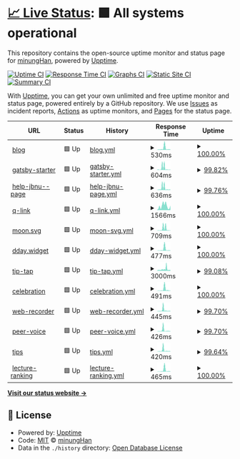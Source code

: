 # [📈 Live Status](https://status.minung.dev): <!--live status--> **🟩 All systems operational**

This repository contains the open-source uptime monitor and status page for [minungHan](https://blog-new.minung.dev/about), powered by [Upptime](https://github.com/upptime/upptime).

[![Uptime CI](https://github.com/hmu332233/upptime/workflows/Uptime%20CI/badge.svg)](https://github.com/hmu332233/upptime/actions?query=workflow%3A%22Uptime+CI%22)
[![Response Time CI](https://github.com/hmu332233/upptime/workflows/Response%20Time%20CI/badge.svg)](https://github.com/hmu332233/upptime/actions?query=workflow%3A%22Response+Time+CI%22)
[![Graphs CI](https://github.com/hmu332233/upptime/workflows/Graphs%20CI/badge.svg)](https://github.com/hmu332233/upptime/actions?query=workflow%3A%22Graphs+CI%22)
[![Static Site CI](https://github.com/hmu332233/upptime/workflows/Static%20Site%20CI/badge.svg)](https://github.com/hmu332233/upptime/actions?query=workflow%3A%22Static+Site+CI%22)
[![Summary CI](https://github.com/hmu332233/upptime/workflows/Summary%20CI/badge.svg)](https://github.com/hmu332233/upptime/actions?query=workflow%3A%22Summary+CI%22)

With [Upptime](https://upptime.js.org), you can get your own unlimited and free uptime monitor and status page, powered entirely by a GitHub repository. We use [Issues](https://github.com/hmu332233/upptime/issues) as incident reports, [Actions](https://github.com/hmu332233/upptime/actions) as uptime monitors, and [Pages](https://status.minung.dev) for the status page.

<!--start: status pages-->
<!-- This summary is generated by Upptime (https://github.com/upptime/upptime) -->
<!-- Do not edit this manually, your changes will be overwritten -->
<!-- prettier-ignore -->
| URL | Status | History | Response Time | Uptime |
| --- | ------ | ------- | ------------- | ------ |
| <img alt="" src="https://icons.duckduckgo.com/ip3/blog-new.minung.dev.ico" height="13"> [blog](https://blog-new.minung.dev) | 🟩 Up | [blog.yml](https://github.com/hmu332233/upptime/commits/HEAD/history/blog.yml) | <details><summary><img alt="Response time graph" src="./graphs/blog/response-time-week.png" height="20"> 530ms</summary><br><a href="https://status.minung.dev/history/blog"><img alt="Response time 173" src="https://img.shields.io/endpoint?url=https%3A%2F%2Fraw.githubusercontent.com%2Fhmu332233%2Fupptime%2FHEAD%2Fapi%2Fblog%2Fresponse-time.json"></a><br><a href="https://status.minung.dev/history/blog"><img alt="24-hour response time 148" src="https://img.shields.io/endpoint?url=https%3A%2F%2Fraw.githubusercontent.com%2Fhmu332233%2Fupptime%2FHEAD%2Fapi%2Fblog%2Fresponse-time-day.json"></a><br><a href="https://status.minung.dev/history/blog"><img alt="7-day response time 530" src="https://img.shields.io/endpoint?url=https%3A%2F%2Fraw.githubusercontent.com%2Fhmu332233%2Fupptime%2FHEAD%2Fapi%2Fblog%2Fresponse-time-week.json"></a><br><a href="https://status.minung.dev/history/blog"><img alt="30-day response time 275" src="https://img.shields.io/endpoint?url=https%3A%2F%2Fraw.githubusercontent.com%2Fhmu332233%2Fupptime%2FHEAD%2Fapi%2Fblog%2Fresponse-time-month.json"></a><br><a href="https://status.minung.dev/history/blog"><img alt="1-year response time 176" src="https://img.shields.io/endpoint?url=https%3A%2F%2Fraw.githubusercontent.com%2Fhmu332233%2Fupptime%2FHEAD%2Fapi%2Fblog%2Fresponse-time-year.json"></a></details> | <details><summary><a href="https://status.minung.dev/history/blog">100.00%</a></summary><a href="https://status.minung.dev/history/blog"><img alt="All-time uptime 99.99%" src="https://img.shields.io/endpoint?url=https%3A%2F%2Fraw.githubusercontent.com%2Fhmu332233%2Fupptime%2FHEAD%2Fapi%2Fblog%2Fuptime.json"></a><br><a href="https://status.minung.dev/history/blog"><img alt="24-hour uptime 100.00%" src="https://img.shields.io/endpoint?url=https%3A%2F%2Fraw.githubusercontent.com%2Fhmu332233%2Fupptime%2FHEAD%2Fapi%2Fblog%2Fuptime-day.json"></a><br><a href="https://status.minung.dev/history/blog"><img alt="7-day uptime 100.00%" src="https://img.shields.io/endpoint?url=https%3A%2F%2Fraw.githubusercontent.com%2Fhmu332233%2Fupptime%2FHEAD%2Fapi%2Fblog%2Fuptime-week.json"></a><br><a href="https://status.minung.dev/history/blog"><img alt="30-day uptime 100.00%" src="https://img.shields.io/endpoint?url=https%3A%2F%2Fraw.githubusercontent.com%2Fhmu332233%2Fupptime%2FHEAD%2Fapi%2Fblog%2Fuptime-month.json"></a><br><a href="https://status.minung.dev/history/blog"><img alt="1-year uptime 99.99%" src="https://img.shields.io/endpoint?url=https%3A%2F%2Fraw.githubusercontent.com%2Fhmu332233%2Fupptime%2FHEAD%2Fapi%2Fblog%2Fuptime-year.json"></a></details>
| <img alt="" src="https://icons.duckduckgo.com/ip3/gatsby-starter-minung.vercel.app.ico" height="13"> [gatsby-starter](https://gatsby-starter-minung.vercel.app) | 🟩 Up | [gatsby-starter.yml](https://github.com/hmu332233/upptime/commits/HEAD/history/gatsby-starter.yml) | <details><summary><img alt="Response time graph" src="./graphs/gatsby-starter/response-time-week.png" height="20"> 604ms</summary><br><a href="https://status.minung.dev/history/gatsby-starter"><img alt="Response time 150" src="https://img.shields.io/endpoint?url=https%3A%2F%2Fraw.githubusercontent.com%2Fhmu332233%2Fupptime%2FHEAD%2Fapi%2Fgatsby-starter%2Fresponse-time.json"></a><br><a href="https://status.minung.dev/history/gatsby-starter"><img alt="24-hour response time 111" src="https://img.shields.io/endpoint?url=https%3A%2F%2Fraw.githubusercontent.com%2Fhmu332233%2Fupptime%2FHEAD%2Fapi%2Fgatsby-starter%2Fresponse-time-day.json"></a><br><a href="https://status.minung.dev/history/gatsby-starter"><img alt="7-day response time 604" src="https://img.shields.io/endpoint?url=https%3A%2F%2Fraw.githubusercontent.com%2Fhmu332233%2Fupptime%2FHEAD%2Fapi%2Fgatsby-starter%2Fresponse-time-week.json"></a><br><a href="https://status.minung.dev/history/gatsby-starter"><img alt="30-day response time 274" src="https://img.shields.io/endpoint?url=https%3A%2F%2Fraw.githubusercontent.com%2Fhmu332233%2Fupptime%2FHEAD%2Fapi%2Fgatsby-starter%2Fresponse-time-month.json"></a><br><a href="https://status.minung.dev/history/gatsby-starter"><img alt="1-year response time 144" src="https://img.shields.io/endpoint?url=https%3A%2F%2Fraw.githubusercontent.com%2Fhmu332233%2Fupptime%2FHEAD%2Fapi%2Fgatsby-starter%2Fresponse-time-year.json"></a></details> | <details><summary><a href="https://status.minung.dev/history/gatsby-starter">99.82%</a></summary><a href="https://status.minung.dev/history/gatsby-starter"><img alt="All-time uptime 78.86%" src="https://img.shields.io/endpoint?url=https%3A%2F%2Fraw.githubusercontent.com%2Fhmu332233%2Fupptime%2FHEAD%2Fapi%2Fgatsby-starter%2Fuptime.json"></a><br><a href="https://status.minung.dev/history/gatsby-starter"><img alt="24-hour uptime 100.00%" src="https://img.shields.io/endpoint?url=https%3A%2F%2Fraw.githubusercontent.com%2Fhmu332233%2Fupptime%2FHEAD%2Fapi%2Fgatsby-starter%2Fuptime-day.json"></a><br><a href="https://status.minung.dev/history/gatsby-starter"><img alt="7-day uptime 99.82%" src="https://img.shields.io/endpoint?url=https%3A%2F%2Fraw.githubusercontent.com%2Fhmu332233%2Fupptime%2FHEAD%2Fapi%2Fgatsby-starter%2Fuptime-week.json"></a><br><a href="https://status.minung.dev/history/gatsby-starter"><img alt="30-day uptime 99.96%" src="https://img.shields.io/endpoint?url=https%3A%2F%2Fraw.githubusercontent.com%2Fhmu332233%2Fupptime%2FHEAD%2Fapi%2Fgatsby-starter%2Fuptime-month.json"></a><br><a href="https://status.minung.dev/history/gatsby-starter"><img alt="1-year uptime 99.99%" src="https://img.shields.io/endpoint?url=https%3A%2F%2Fraw.githubusercontent.com%2Fhmu332233%2Fupptime%2FHEAD%2Fapi%2Fgatsby-starter%2Fuptime-year.json"></a></details>
| <img alt="" src="https://icons.duckduckgo.com/ip3/help-jbnu--page.minung.dev.ico" height="13"> [help-jbnu--page](https://help-jbnu--page.minung.dev) | 🟩 Up | [help-jbnu-page.yml](https://github.com/hmu332233/upptime/commits/HEAD/history/help-jbnu-page.yml) | <details><summary><img alt="Response time graph" src="./graphs/help-jbnu-page/response-time-week.png" height="20"> 636ms</summary><br><a href="https://status.minung.dev/history/help-jbnu-page"><img alt="Response time 182" src="https://img.shields.io/endpoint?url=https%3A%2F%2Fraw.githubusercontent.com%2Fhmu332233%2Fupptime%2FHEAD%2Fapi%2Fhelp-jbnu-page%2Fresponse-time.json"></a><br><a href="https://status.minung.dev/history/help-jbnu-page"><img alt="24-hour response time 133" src="https://img.shields.io/endpoint?url=https%3A%2F%2Fraw.githubusercontent.com%2Fhmu332233%2Fupptime%2FHEAD%2Fapi%2Fhelp-jbnu-page%2Fresponse-time-day.json"></a><br><a href="https://status.minung.dev/history/help-jbnu-page"><img alt="7-day response time 636" src="https://img.shields.io/endpoint?url=https%3A%2F%2Fraw.githubusercontent.com%2Fhmu332233%2Fupptime%2FHEAD%2Fapi%2Fhelp-jbnu-page%2Fresponse-time-week.json"></a><br><a href="https://status.minung.dev/history/help-jbnu-page"><img alt="30-day response time 314" src="https://img.shields.io/endpoint?url=https%3A%2F%2Fraw.githubusercontent.com%2Fhmu332233%2Fupptime%2FHEAD%2Fapi%2Fhelp-jbnu-page%2Fresponse-time-month.json"></a><br><a href="https://status.minung.dev/history/help-jbnu-page"><img alt="1-year response time 188" src="https://img.shields.io/endpoint?url=https%3A%2F%2Fraw.githubusercontent.com%2Fhmu332233%2Fupptime%2FHEAD%2Fapi%2Fhelp-jbnu-page%2Fresponse-time-year.json"></a></details> | <details><summary><a href="https://status.minung.dev/history/help-jbnu-page">99.76%</a></summary><a href="https://status.minung.dev/history/help-jbnu-page"><img alt="All-time uptime 100.00%" src="https://img.shields.io/endpoint?url=https%3A%2F%2Fraw.githubusercontent.com%2Fhmu332233%2Fupptime%2FHEAD%2Fapi%2Fhelp-jbnu-page%2Fuptime.json"></a><br><a href="https://status.minung.dev/history/help-jbnu-page"><img alt="24-hour uptime 100.00%" src="https://img.shields.io/endpoint?url=https%3A%2F%2Fraw.githubusercontent.com%2Fhmu332233%2Fupptime%2FHEAD%2Fapi%2Fhelp-jbnu-page%2Fuptime-day.json"></a><br><a href="https://status.minung.dev/history/help-jbnu-page"><img alt="7-day uptime 99.76%" src="https://img.shields.io/endpoint?url=https%3A%2F%2Fraw.githubusercontent.com%2Fhmu332233%2Fupptime%2FHEAD%2Fapi%2Fhelp-jbnu-page%2Fuptime-week.json"></a><br><a href="https://status.minung.dev/history/help-jbnu-page"><img alt="30-day uptime 99.94%" src="https://img.shields.io/endpoint?url=https%3A%2F%2Fraw.githubusercontent.com%2Fhmu332233%2Fupptime%2FHEAD%2Fapi%2Fhelp-jbnu-page%2Fuptime-month.json"></a><br><a href="https://status.minung.dev/history/help-jbnu-page"><img alt="1-year uptime 99.99%" src="https://img.shields.io/endpoint?url=https%3A%2F%2Fraw.githubusercontent.com%2Fhmu332233%2Fupptime%2FHEAD%2Fapi%2Fhelp-jbnu-page%2Fuptime-year.json"></a></details>
| <img alt="" src="https://icons.duckduckgo.com/ip3/q-link.minung.dev.ico" height="13"> [q-link](https://q-link.minung.dev) | 🟩 Up | [q-link.yml](https://github.com/hmu332233/upptime/commits/HEAD/history/q-link.yml) | <details><summary><img alt="Response time graph" src="./graphs/q-link/response-time-week.png" height="20"> 1566ms</summary><br><a href="https://status.minung.dev/history/q-link"><img alt="Response time 1903" src="https://img.shields.io/endpoint?url=https%3A%2F%2Fraw.githubusercontent.com%2Fhmu332233%2Fupptime%2FHEAD%2Fapi%2Fq-link%2Fresponse-time.json"></a><br><a href="https://status.minung.dev/history/q-link"><img alt="24-hour response time 1724" src="https://img.shields.io/endpoint?url=https%3A%2F%2Fraw.githubusercontent.com%2Fhmu332233%2Fupptime%2FHEAD%2Fapi%2Fq-link%2Fresponse-time-day.json"></a><br><a href="https://status.minung.dev/history/q-link"><img alt="7-day response time 1566" src="https://img.shields.io/endpoint?url=https%3A%2F%2Fraw.githubusercontent.com%2Fhmu332233%2Fupptime%2FHEAD%2Fapi%2Fq-link%2Fresponse-time-week.json"></a><br><a href="https://status.minung.dev/history/q-link"><img alt="30-day response time 1717" src="https://img.shields.io/endpoint?url=https%3A%2F%2Fraw.githubusercontent.com%2Fhmu332233%2Fupptime%2FHEAD%2Fapi%2Fq-link%2Fresponse-time-month.json"></a><br><a href="https://status.minung.dev/history/q-link"><img alt="1-year response time 1952" src="https://img.shields.io/endpoint?url=https%3A%2F%2Fraw.githubusercontent.com%2Fhmu332233%2Fupptime%2FHEAD%2Fapi%2Fq-link%2Fresponse-time-year.json"></a></details> | <details><summary><a href="https://status.minung.dev/history/q-link">100.00%</a></summary><a href="https://status.minung.dev/history/q-link"><img alt="All-time uptime 99.99%" src="https://img.shields.io/endpoint?url=https%3A%2F%2Fraw.githubusercontent.com%2Fhmu332233%2Fupptime%2FHEAD%2Fapi%2Fq-link%2Fuptime.json"></a><br><a href="https://status.minung.dev/history/q-link"><img alt="24-hour uptime 100.00%" src="https://img.shields.io/endpoint?url=https%3A%2F%2Fraw.githubusercontent.com%2Fhmu332233%2Fupptime%2FHEAD%2Fapi%2Fq-link%2Fuptime-day.json"></a><br><a href="https://status.minung.dev/history/q-link"><img alt="7-day uptime 100.00%" src="https://img.shields.io/endpoint?url=https%3A%2F%2Fraw.githubusercontent.com%2Fhmu332233%2Fupptime%2FHEAD%2Fapi%2Fq-link%2Fuptime-week.json"></a><br><a href="https://status.minung.dev/history/q-link"><img alt="30-day uptime 100.00%" src="https://img.shields.io/endpoint?url=https%3A%2F%2Fraw.githubusercontent.com%2Fhmu332233%2Fupptime%2FHEAD%2Fapi%2Fq-link%2Fuptime-month.json"></a><br><a href="https://status.minung.dev/history/q-link"><img alt="1-year uptime 99.99%" src="https://img.shields.io/endpoint?url=https%3A%2F%2Fraw.githubusercontent.com%2Fhmu332233%2Fupptime%2FHEAD%2Fapi%2Fq-link%2Fuptime-year.json"></a></details>
| <img alt="" src="https://icons.duckduckgo.com/ip3/moon-svg.minung.dev.ico" height="13"> [moon.svg](https://moon-svg.minung.dev) | 🟩 Up | [moon-svg.yml](https://github.com/hmu332233/upptime/commits/HEAD/history/moon-svg.yml) | <details><summary><img alt="Response time graph" src="./graphs/moon-svg/response-time-week.png" height="20"> 709ms</summary><br><a href="https://status.minung.dev/history/moon-svg"><img alt="Response time 150" src="https://img.shields.io/endpoint?url=https%3A%2F%2Fraw.githubusercontent.com%2Fhmu332233%2Fupptime%2FHEAD%2Fapi%2Fmoon-svg%2Fresponse-time.json"></a><br><a href="https://status.minung.dev/history/moon-svg"><img alt="24-hour response time 90" src="https://img.shields.io/endpoint?url=https%3A%2F%2Fraw.githubusercontent.com%2Fhmu332233%2Fupptime%2FHEAD%2Fapi%2Fmoon-svg%2Fresponse-time-day.json"></a><br><a href="https://status.minung.dev/history/moon-svg"><img alt="7-day response time 709" src="https://img.shields.io/endpoint?url=https%3A%2F%2Fraw.githubusercontent.com%2Fhmu332233%2Fupptime%2FHEAD%2Fapi%2Fmoon-svg%2Fresponse-time-week.json"></a><br><a href="https://status.minung.dev/history/moon-svg"><img alt="30-day response time 297" src="https://img.shields.io/endpoint?url=https%3A%2F%2Fraw.githubusercontent.com%2Fhmu332233%2Fupptime%2FHEAD%2Fapi%2Fmoon-svg%2Fresponse-time-month.json"></a><br><a href="https://status.minung.dev/history/moon-svg"><img alt="1-year response time 153" src="https://img.shields.io/endpoint?url=https%3A%2F%2Fraw.githubusercontent.com%2Fhmu332233%2Fupptime%2FHEAD%2Fapi%2Fmoon-svg%2Fresponse-time-year.json"></a></details> | <details><summary><a href="https://status.minung.dev/history/moon-svg">100.00%</a></summary><a href="https://status.minung.dev/history/moon-svg"><img alt="All-time uptime 99.99%" src="https://img.shields.io/endpoint?url=https%3A%2F%2Fraw.githubusercontent.com%2Fhmu332233%2Fupptime%2FHEAD%2Fapi%2Fmoon-svg%2Fuptime.json"></a><br><a href="https://status.minung.dev/history/moon-svg"><img alt="24-hour uptime 100.00%" src="https://img.shields.io/endpoint?url=https%3A%2F%2Fraw.githubusercontent.com%2Fhmu332233%2Fupptime%2FHEAD%2Fapi%2Fmoon-svg%2Fuptime-day.json"></a><br><a href="https://status.minung.dev/history/moon-svg"><img alt="7-day uptime 100.00%" src="https://img.shields.io/endpoint?url=https%3A%2F%2Fraw.githubusercontent.com%2Fhmu332233%2Fupptime%2FHEAD%2Fapi%2Fmoon-svg%2Fuptime-week.json"></a><br><a href="https://status.minung.dev/history/moon-svg"><img alt="30-day uptime 100.00%" src="https://img.shields.io/endpoint?url=https%3A%2F%2Fraw.githubusercontent.com%2Fhmu332233%2Fupptime%2FHEAD%2Fapi%2Fmoon-svg%2Fuptime-month.json"></a><br><a href="https://status.minung.dev/history/moon-svg"><img alt="1-year uptime 99.99%" src="https://img.shields.io/endpoint?url=https%3A%2F%2Fraw.githubusercontent.com%2Fhmu332233%2Fupptime%2FHEAD%2Fapi%2Fmoon-svg%2Fuptime-year.json"></a></details>
| <img alt="" src="https://icons.duckduckgo.com/ip3/dday-widget.minung.dev.ico" height="13"> [dday.widget](https://dday-widget.minung.dev) | 🟩 Up | [dday-widget.yml](https://github.com/hmu332233/upptime/commits/HEAD/history/dday-widget.yml) | <details><summary><img alt="Response time graph" src="./graphs/dday-widget/response-time-week.png" height="20"> 477ms</summary><br><a href="https://status.minung.dev/history/dday-widget"><img alt="Response time 149" src="https://img.shields.io/endpoint?url=https%3A%2F%2Fraw.githubusercontent.com%2Fhmu332233%2Fupptime%2FHEAD%2Fapi%2Fdday-widget%2Fresponse-time.json"></a><br><a href="https://status.minung.dev/history/dday-widget"><img alt="24-hour response time 89" src="https://img.shields.io/endpoint?url=https%3A%2F%2Fraw.githubusercontent.com%2Fhmu332233%2Fupptime%2FHEAD%2Fapi%2Fdday-widget%2Fresponse-time-day.json"></a><br><a href="https://status.minung.dev/history/dday-widget"><img alt="7-day response time 477" src="https://img.shields.io/endpoint?url=https%3A%2F%2Fraw.githubusercontent.com%2Fhmu332233%2Fupptime%2FHEAD%2Fapi%2Fdday-widget%2Fresponse-time-week.json"></a><br><a href="https://status.minung.dev/history/dday-widget"><img alt="30-day response time 217" src="https://img.shields.io/endpoint?url=https%3A%2F%2Fraw.githubusercontent.com%2Fhmu332233%2Fupptime%2FHEAD%2Fapi%2Fdday-widget%2Fresponse-time-month.json"></a><br><a href="https://status.minung.dev/history/dday-widget"><img alt="1-year response time 147" src="https://img.shields.io/endpoint?url=https%3A%2F%2Fraw.githubusercontent.com%2Fhmu332233%2Fupptime%2FHEAD%2Fapi%2Fdday-widget%2Fresponse-time-year.json"></a></details> | <details><summary><a href="https://status.minung.dev/history/dday-widget">100.00%</a></summary><a href="https://status.minung.dev/history/dday-widget"><img alt="All-time uptime 100.00%" src="https://img.shields.io/endpoint?url=https%3A%2F%2Fraw.githubusercontent.com%2Fhmu332233%2Fupptime%2FHEAD%2Fapi%2Fdday-widget%2Fuptime.json"></a><br><a href="https://status.minung.dev/history/dday-widget"><img alt="24-hour uptime 100.00%" src="https://img.shields.io/endpoint?url=https%3A%2F%2Fraw.githubusercontent.com%2Fhmu332233%2Fupptime%2FHEAD%2Fapi%2Fdday-widget%2Fuptime-day.json"></a><br><a href="https://status.minung.dev/history/dday-widget"><img alt="7-day uptime 100.00%" src="https://img.shields.io/endpoint?url=https%3A%2F%2Fraw.githubusercontent.com%2Fhmu332233%2Fupptime%2FHEAD%2Fapi%2Fdday-widget%2Fuptime-week.json"></a><br><a href="https://status.minung.dev/history/dday-widget"><img alt="30-day uptime 100.00%" src="https://img.shields.io/endpoint?url=https%3A%2F%2Fraw.githubusercontent.com%2Fhmu332233%2Fupptime%2FHEAD%2Fapi%2Fdday-widget%2Fuptime-month.json"></a><br><a href="https://status.minung.dev/history/dday-widget"><img alt="1-year uptime 99.99%" src="https://img.shields.io/endpoint?url=https%3A%2F%2Fraw.githubusercontent.com%2Fhmu332233%2Fupptime%2FHEAD%2Fapi%2Fdday-widget%2Fuptime-year.json"></a></details>
| <img alt="" src="https://icons.duckduckgo.com/ip3/tip-tap.minung.dev.ico" height="13"> [tip-tap](https://tip-tap.minung.dev) | 🟩 Up | [tip-tap.yml](https://github.com/hmu332233/upptime/commits/HEAD/history/tip-tap.yml) | <details><summary><img alt="Response time graph" src="./graphs/tip-tap/response-time-week.png" height="20"> 3000ms</summary><br><a href="https://status.minung.dev/history/tip-tap"><img alt="Response time 1349" src="https://img.shields.io/endpoint?url=https%3A%2F%2Fraw.githubusercontent.com%2Fhmu332233%2Fupptime%2FHEAD%2Fapi%2Ftip-tap%2Fresponse-time.json"></a><br><a href="https://status.minung.dev/history/tip-tap"><img alt="24-hour response time 1574" src="https://img.shields.io/endpoint?url=https%3A%2F%2Fraw.githubusercontent.com%2Fhmu332233%2Fupptime%2FHEAD%2Fapi%2Ftip-tap%2Fresponse-time-day.json"></a><br><a href="https://status.minung.dev/history/tip-tap"><img alt="7-day response time 3000" src="https://img.shields.io/endpoint?url=https%3A%2F%2Fraw.githubusercontent.com%2Fhmu332233%2Fupptime%2FHEAD%2Fapi%2Ftip-tap%2Fresponse-time-week.json"></a><br><a href="https://status.minung.dev/history/tip-tap"><img alt="30-day response time 2012" src="https://img.shields.io/endpoint?url=https%3A%2F%2Fraw.githubusercontent.com%2Fhmu332233%2Fupptime%2FHEAD%2Fapi%2Ftip-tap%2Fresponse-time-month.json"></a><br><a href="https://status.minung.dev/history/tip-tap"><img alt="1-year response time 1382" src="https://img.shields.io/endpoint?url=https%3A%2F%2Fraw.githubusercontent.com%2Fhmu332233%2Fupptime%2FHEAD%2Fapi%2Ftip-tap%2Fresponse-time-year.json"></a></details> | <details><summary><a href="https://status.minung.dev/history/tip-tap">99.08%</a></summary><a href="https://status.minung.dev/history/tip-tap"><img alt="All-time uptime 99.98%" src="https://img.shields.io/endpoint?url=https%3A%2F%2Fraw.githubusercontent.com%2Fhmu332233%2Fupptime%2FHEAD%2Fapi%2Ftip-tap%2Fuptime.json"></a><br><a href="https://status.minung.dev/history/tip-tap"><img alt="24-hour uptime 100.00%" src="https://img.shields.io/endpoint?url=https%3A%2F%2Fraw.githubusercontent.com%2Fhmu332233%2Fupptime%2FHEAD%2Fapi%2Ftip-tap%2Fuptime-day.json"></a><br><a href="https://status.minung.dev/history/tip-tap"><img alt="7-day uptime 99.08%" src="https://img.shields.io/endpoint?url=https%3A%2F%2Fraw.githubusercontent.com%2Fhmu332233%2Fupptime%2FHEAD%2Fapi%2Ftip-tap%2Fuptime-week.json"></a><br><a href="https://status.minung.dev/history/tip-tap"><img alt="30-day uptime 99.79%" src="https://img.shields.io/endpoint?url=https%3A%2F%2Fraw.githubusercontent.com%2Fhmu332233%2Fupptime%2FHEAD%2Fapi%2Ftip-tap%2Fuptime-month.json"></a><br><a href="https://status.minung.dev/history/tip-tap"><img alt="1-year uptime 99.98%" src="https://img.shields.io/endpoint?url=https%3A%2F%2Fraw.githubusercontent.com%2Fhmu332233%2Fupptime%2FHEAD%2Fapi%2Ftip-tap%2Fuptime-year.json"></a></details>
| <img alt="" src="https://icons.duckduckgo.com/ip3/celebration.minung.dev.ico" height="13"> [celebration](https://celebration.minung.dev) | 🟩 Up | [celebration.yml](https://github.com/hmu332233/upptime/commits/HEAD/history/celebration.yml) | <details><summary><img alt="Response time graph" src="./graphs/celebration/response-time-week.png" height="20"> 491ms</summary><br><a href="https://status.minung.dev/history/celebration"><img alt="Response time 143" src="https://img.shields.io/endpoint?url=https%3A%2F%2Fraw.githubusercontent.com%2Fhmu332233%2Fupptime%2FHEAD%2Fapi%2Fcelebration%2Fresponse-time.json"></a><br><a href="https://status.minung.dev/history/celebration"><img alt="24-hour response time 87" src="https://img.shields.io/endpoint?url=https%3A%2F%2Fraw.githubusercontent.com%2Fhmu332233%2Fupptime%2FHEAD%2Fapi%2Fcelebration%2Fresponse-time-day.json"></a><br><a href="https://status.minung.dev/history/celebration"><img alt="7-day response time 491" src="https://img.shields.io/endpoint?url=https%3A%2F%2Fraw.githubusercontent.com%2Fhmu332233%2Fupptime%2FHEAD%2Fapi%2Fcelebration%2Fresponse-time-week.json"></a><br><a href="https://status.minung.dev/history/celebration"><img alt="30-day response time 215" src="https://img.shields.io/endpoint?url=https%3A%2F%2Fraw.githubusercontent.com%2Fhmu332233%2Fupptime%2FHEAD%2Fapi%2Fcelebration%2Fresponse-time-month.json"></a><br><a href="https://status.minung.dev/history/celebration"><img alt="1-year response time 148" src="https://img.shields.io/endpoint?url=https%3A%2F%2Fraw.githubusercontent.com%2Fhmu332233%2Fupptime%2FHEAD%2Fapi%2Fcelebration%2Fresponse-time-year.json"></a></details> | <details><summary><a href="https://status.minung.dev/history/celebration">100.00%</a></summary><a href="https://status.minung.dev/history/celebration"><img alt="All-time uptime 99.99%" src="https://img.shields.io/endpoint?url=https%3A%2F%2Fraw.githubusercontent.com%2Fhmu332233%2Fupptime%2FHEAD%2Fapi%2Fcelebration%2Fuptime.json"></a><br><a href="https://status.minung.dev/history/celebration"><img alt="24-hour uptime 100.00%" src="https://img.shields.io/endpoint?url=https%3A%2F%2Fraw.githubusercontent.com%2Fhmu332233%2Fupptime%2FHEAD%2Fapi%2Fcelebration%2Fuptime-day.json"></a><br><a href="https://status.minung.dev/history/celebration"><img alt="7-day uptime 100.00%" src="https://img.shields.io/endpoint?url=https%3A%2F%2Fraw.githubusercontent.com%2Fhmu332233%2Fupptime%2FHEAD%2Fapi%2Fcelebration%2Fuptime-week.json"></a><br><a href="https://status.minung.dev/history/celebration"><img alt="30-day uptime 100.00%" src="https://img.shields.io/endpoint?url=https%3A%2F%2Fraw.githubusercontent.com%2Fhmu332233%2Fupptime%2FHEAD%2Fapi%2Fcelebration%2Fuptime-month.json"></a><br><a href="https://status.minung.dev/history/celebration"><img alt="1-year uptime 99.99%" src="https://img.shields.io/endpoint?url=https%3A%2F%2Fraw.githubusercontent.com%2Fhmu332233%2Fupptime%2FHEAD%2Fapi%2Fcelebration%2Fuptime-year.json"></a></details>
| <img alt="" src="https://icons.duckduckgo.com/ip3/web-recorder.minung.dev.ico" height="13"> [web-recorder](https://web-recorder.minung.dev) | 🟩 Up | [web-recorder.yml](https://github.com/hmu332233/upptime/commits/HEAD/history/web-recorder.yml) | <details><summary><img alt="Response time graph" src="./graphs/web-recorder/response-time-week.png" height="20"> 445ms</summary><br><a href="https://status.minung.dev/history/web-recorder"><img alt="Response time 139" src="https://img.shields.io/endpoint?url=https%3A%2F%2Fraw.githubusercontent.com%2Fhmu332233%2Fupptime%2FHEAD%2Fapi%2Fweb-recorder%2Fresponse-time.json"></a><br><a href="https://status.minung.dev/history/web-recorder"><img alt="24-hour response time 124" src="https://img.shields.io/endpoint?url=https%3A%2F%2Fraw.githubusercontent.com%2Fhmu332233%2Fupptime%2FHEAD%2Fapi%2Fweb-recorder%2Fresponse-time-day.json"></a><br><a href="https://status.minung.dev/history/web-recorder"><img alt="7-day response time 445" src="https://img.shields.io/endpoint?url=https%3A%2F%2Fraw.githubusercontent.com%2Fhmu332233%2Fupptime%2FHEAD%2Fapi%2Fweb-recorder%2Fresponse-time-week.json"></a><br><a href="https://status.minung.dev/history/web-recorder"><img alt="30-day response time 240" src="https://img.shields.io/endpoint?url=https%3A%2F%2Fraw.githubusercontent.com%2Fhmu332233%2Fupptime%2FHEAD%2Fapi%2Fweb-recorder%2Fresponse-time-month.json"></a><br><a href="https://status.minung.dev/history/web-recorder"><img alt="1-year response time 145" src="https://img.shields.io/endpoint?url=https%3A%2F%2Fraw.githubusercontent.com%2Fhmu332233%2Fupptime%2FHEAD%2Fapi%2Fweb-recorder%2Fresponse-time-year.json"></a></details> | <details><summary><a href="https://status.minung.dev/history/web-recorder">99.70%</a></summary><a href="https://status.minung.dev/history/web-recorder"><img alt="All-time uptime 99.98%" src="https://img.shields.io/endpoint?url=https%3A%2F%2Fraw.githubusercontent.com%2Fhmu332233%2Fupptime%2FHEAD%2Fapi%2Fweb-recorder%2Fuptime.json"></a><br><a href="https://status.minung.dev/history/web-recorder"><img alt="24-hour uptime 100.00%" src="https://img.shields.io/endpoint?url=https%3A%2F%2Fraw.githubusercontent.com%2Fhmu332233%2Fupptime%2FHEAD%2Fapi%2Fweb-recorder%2Fuptime-day.json"></a><br><a href="https://status.minung.dev/history/web-recorder"><img alt="7-day uptime 99.70%" src="https://img.shields.io/endpoint?url=https%3A%2F%2Fraw.githubusercontent.com%2Fhmu332233%2Fupptime%2FHEAD%2Fapi%2Fweb-recorder%2Fuptime-week.json"></a><br><a href="https://status.minung.dev/history/web-recorder"><img alt="30-day uptime 99.93%" src="https://img.shields.io/endpoint?url=https%3A%2F%2Fraw.githubusercontent.com%2Fhmu332233%2Fupptime%2FHEAD%2Fapi%2Fweb-recorder%2Fuptime-month.json"></a><br><a href="https://status.minung.dev/history/web-recorder"><img alt="1-year uptime 99.99%" src="https://img.shields.io/endpoint?url=https%3A%2F%2Fraw.githubusercontent.com%2Fhmu332233%2Fupptime%2FHEAD%2Fapi%2Fweb-recorder%2Fuptime-year.json"></a></details>
| <img alt="" src="https://icons.duckduckgo.com/ip3/peer-voice.minung.dev.ico" height="13"> [peer-voice](https://peer-voice.minung.dev) | 🟩 Up | [peer-voice.yml](https://github.com/hmu332233/upptime/commits/HEAD/history/peer-voice.yml) | <details><summary><img alt="Response time graph" src="./graphs/peer-voice/response-time-week.png" height="20"> 426ms</summary><br><a href="https://status.minung.dev/history/peer-voice"><img alt="Response time 127" src="https://img.shields.io/endpoint?url=https%3A%2F%2Fraw.githubusercontent.com%2Fhmu332233%2Fupptime%2FHEAD%2Fapi%2Fpeer-voice%2Fresponse-time.json"></a><br><a href="https://status.minung.dev/history/peer-voice"><img alt="24-hour response time 94" src="https://img.shields.io/endpoint?url=https%3A%2F%2Fraw.githubusercontent.com%2Fhmu332233%2Fupptime%2FHEAD%2Fapi%2Fpeer-voice%2Fresponse-time-day.json"></a><br><a href="https://status.minung.dev/history/peer-voice"><img alt="7-day response time 426" src="https://img.shields.io/endpoint?url=https%3A%2F%2Fraw.githubusercontent.com%2Fhmu332233%2Fupptime%2FHEAD%2Fapi%2Fpeer-voice%2Fresponse-time-week.json"></a><br><a href="https://status.minung.dev/history/peer-voice"><img alt="30-day response time 205" src="https://img.shields.io/endpoint?url=https%3A%2F%2Fraw.githubusercontent.com%2Fhmu332233%2Fupptime%2FHEAD%2Fapi%2Fpeer-voice%2Fresponse-time-month.json"></a><br><a href="https://status.minung.dev/history/peer-voice"><img alt="1-year response time 131" src="https://img.shields.io/endpoint?url=https%3A%2F%2Fraw.githubusercontent.com%2Fhmu332233%2Fupptime%2FHEAD%2Fapi%2Fpeer-voice%2Fresponse-time-year.json"></a></details> | <details><summary><a href="https://status.minung.dev/history/peer-voice">99.70%</a></summary><a href="https://status.minung.dev/history/peer-voice"><img alt="All-time uptime 99.99%" src="https://img.shields.io/endpoint?url=https%3A%2F%2Fraw.githubusercontent.com%2Fhmu332233%2Fupptime%2FHEAD%2Fapi%2Fpeer-voice%2Fuptime.json"></a><br><a href="https://status.minung.dev/history/peer-voice"><img alt="24-hour uptime 100.00%" src="https://img.shields.io/endpoint?url=https%3A%2F%2Fraw.githubusercontent.com%2Fhmu332233%2Fupptime%2FHEAD%2Fapi%2Fpeer-voice%2Fuptime-day.json"></a><br><a href="https://status.minung.dev/history/peer-voice"><img alt="7-day uptime 99.70%" src="https://img.shields.io/endpoint?url=https%3A%2F%2Fraw.githubusercontent.com%2Fhmu332233%2Fupptime%2FHEAD%2Fapi%2Fpeer-voice%2Fuptime-week.json"></a><br><a href="https://status.minung.dev/history/peer-voice"><img alt="30-day uptime 99.93%" src="https://img.shields.io/endpoint?url=https%3A%2F%2Fraw.githubusercontent.com%2Fhmu332233%2Fupptime%2FHEAD%2Fapi%2Fpeer-voice%2Fuptime-month.json"></a><br><a href="https://status.minung.dev/history/peer-voice"><img alt="1-year uptime 99.99%" src="https://img.shields.io/endpoint?url=https%3A%2F%2Fraw.githubusercontent.com%2Fhmu332233%2Fupptime%2FHEAD%2Fapi%2Fpeer-voice%2Fuptime-year.json"></a></details>
| <img alt="" src="https://icons.duckduckgo.com/ip3/tips.minung.dev.ico" height="13"> [tips](https://tips.minung.dev) | 🟩 Up | [tips.yml](https://github.com/hmu332233/upptime/commits/HEAD/history/tips.yml) | <details><summary><img alt="Response time graph" src="./graphs/tips/response-time-week.png" height="20"> 420ms</summary><br><a href="https://status.minung.dev/history/tips"><img alt="Response time 157" src="https://img.shields.io/endpoint?url=https%3A%2F%2Fraw.githubusercontent.com%2Fhmu332233%2Fupptime%2FHEAD%2Fapi%2Ftips%2Fresponse-time.json"></a><br><a href="https://status.minung.dev/history/tips"><img alt="24-hour response time 71" src="https://img.shields.io/endpoint?url=https%3A%2F%2Fraw.githubusercontent.com%2Fhmu332233%2Fupptime%2FHEAD%2Fapi%2Ftips%2Fresponse-time-day.json"></a><br><a href="https://status.minung.dev/history/tips"><img alt="7-day response time 420" src="https://img.shields.io/endpoint?url=https%3A%2F%2Fraw.githubusercontent.com%2Fhmu332233%2Fupptime%2FHEAD%2Fapi%2Ftips%2Fresponse-time-week.json"></a><br><a href="https://status.minung.dev/history/tips"><img alt="30-day response time 213" src="https://img.shields.io/endpoint?url=https%3A%2F%2Fraw.githubusercontent.com%2Fhmu332233%2Fupptime%2FHEAD%2Fapi%2Ftips%2Fresponse-time-month.json"></a><br><a href="https://status.minung.dev/history/tips"><img alt="1-year response time 157" src="https://img.shields.io/endpoint?url=https%3A%2F%2Fraw.githubusercontent.com%2Fhmu332233%2Fupptime%2FHEAD%2Fapi%2Ftips%2Fresponse-time-year.json"></a></details> | <details><summary><a href="https://status.minung.dev/history/tips">99.64%</a></summary><a href="https://status.minung.dev/history/tips"><img alt="All-time uptime 99.99%" src="https://img.shields.io/endpoint?url=https%3A%2F%2Fraw.githubusercontent.com%2Fhmu332233%2Fupptime%2FHEAD%2Fapi%2Ftips%2Fuptime.json"></a><br><a href="https://status.minung.dev/history/tips"><img alt="24-hour uptime 100.00%" src="https://img.shields.io/endpoint?url=https%3A%2F%2Fraw.githubusercontent.com%2Fhmu332233%2Fupptime%2FHEAD%2Fapi%2Ftips%2Fuptime-day.json"></a><br><a href="https://status.minung.dev/history/tips"><img alt="7-day uptime 99.64%" src="https://img.shields.io/endpoint?url=https%3A%2F%2Fraw.githubusercontent.com%2Fhmu332233%2Fupptime%2FHEAD%2Fapi%2Ftips%2Fuptime-week.json"></a><br><a href="https://status.minung.dev/history/tips"><img alt="30-day uptime 99.92%" src="https://img.shields.io/endpoint?url=https%3A%2F%2Fraw.githubusercontent.com%2Fhmu332233%2Fupptime%2FHEAD%2Fapi%2Ftips%2Fuptime-month.json"></a><br><a href="https://status.minung.dev/history/tips"><img alt="1-year uptime 99.99%" src="https://img.shields.io/endpoint?url=https%3A%2F%2Fraw.githubusercontent.com%2Fhmu332233%2Fupptime%2FHEAD%2Fapi%2Ftips%2Fuptime-year.json"></a></details>
| <img alt="" src="https://icons.duckduckgo.com/ip3/lecture-ranking.vercel.app.ico" height="13"> [lecture-ranking](https://lecture-ranking.vercel.app) | 🟩 Up | [lecture-ranking.yml](https://github.com/hmu332233/upptime/commits/HEAD/history/lecture-ranking.yml) | <details><summary><img alt="Response time graph" src="./graphs/lecture-ranking/response-time-week.png" height="20"> 465ms</summary><br><a href="https://status.minung.dev/history/lecture-ranking"><img alt="Response time 128" src="https://img.shields.io/endpoint?url=https%3A%2F%2Fraw.githubusercontent.com%2Fhmu332233%2Fupptime%2FHEAD%2Fapi%2Flecture-ranking%2Fresponse-time.json"></a><br><a href="https://status.minung.dev/history/lecture-ranking"><img alt="24-hour response time 104" src="https://img.shields.io/endpoint?url=https%3A%2F%2Fraw.githubusercontent.com%2Fhmu332233%2Fupptime%2FHEAD%2Fapi%2Flecture-ranking%2Fresponse-time-day.json"></a><br><a href="https://status.minung.dev/history/lecture-ranking"><img alt="7-day response time 465" src="https://img.shields.io/endpoint?url=https%3A%2F%2Fraw.githubusercontent.com%2Fhmu332233%2Fupptime%2FHEAD%2Fapi%2Flecture-ranking%2Fresponse-time-week.json"></a><br><a href="https://status.minung.dev/history/lecture-ranking"><img alt="30-day response time 202" src="https://img.shields.io/endpoint?url=https%3A%2F%2Fraw.githubusercontent.com%2Fhmu332233%2Fupptime%2FHEAD%2Fapi%2Flecture-ranking%2Fresponse-time-month.json"></a><br><a href="https://status.minung.dev/history/lecture-ranking"><img alt="1-year response time 129" src="https://img.shields.io/endpoint?url=https%3A%2F%2Fraw.githubusercontent.com%2Fhmu332233%2Fupptime%2FHEAD%2Fapi%2Flecture-ranking%2Fresponse-time-year.json"></a></details> | <details><summary><a href="https://status.minung.dev/history/lecture-ranking">100.00%</a></summary><a href="https://status.minung.dev/history/lecture-ranking"><img alt="All-time uptime 99.97%" src="https://img.shields.io/endpoint?url=https%3A%2F%2Fraw.githubusercontent.com%2Fhmu332233%2Fupptime%2FHEAD%2Fapi%2Flecture-ranking%2Fuptime.json"></a><br><a href="https://status.minung.dev/history/lecture-ranking"><img alt="24-hour uptime 100.00%" src="https://img.shields.io/endpoint?url=https%3A%2F%2Fraw.githubusercontent.com%2Fhmu332233%2Fupptime%2FHEAD%2Fapi%2Flecture-ranking%2Fuptime-day.json"></a><br><a href="https://status.minung.dev/history/lecture-ranking"><img alt="7-day uptime 100.00%" src="https://img.shields.io/endpoint?url=https%3A%2F%2Fraw.githubusercontent.com%2Fhmu332233%2Fupptime%2FHEAD%2Fapi%2Flecture-ranking%2Fuptime-week.json"></a><br><a href="https://status.minung.dev/history/lecture-ranking"><img alt="30-day uptime 100.00%" src="https://img.shields.io/endpoint?url=https%3A%2F%2Fraw.githubusercontent.com%2Fhmu332233%2Fupptime%2FHEAD%2Fapi%2Flecture-ranking%2Fuptime-month.json"></a><br><a href="https://status.minung.dev/history/lecture-ranking"><img alt="1-year uptime 99.90%" src="https://img.shields.io/endpoint?url=https%3A%2F%2Fraw.githubusercontent.com%2Fhmu332233%2Fupptime%2FHEAD%2Fapi%2Flecture-ranking%2Fuptime-year.json"></a></details>

<!--end: status pages-->

[**Visit our status website →**](https://status.minung.dev)

## 📄 License

- Powered by: [Upptime](https://github.com/upptime/upptime)
- Code: [MIT](./LICENSE) © [minungHan](https://blog-new.minung.dev/about)
- Data in the `./history` directory: [Open Database License](https://opendatacommons.org/licenses/odbl/1-0/)

